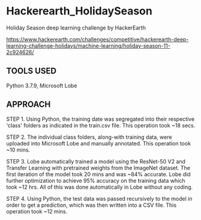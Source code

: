 # Hackerearth_HolidaySeason
Holiday Season deep learning challenge by HackerEarth

https://www.hackerearth.com/challenges/competitive/hackerearth-deep-learning-challenge-holidays/machine-learning/holiday-season-11-2c924626/

## TOOLS USED
Python 3.7.9, Microsoft Lobe


## APPROACH
STEP 1. Using Python, the training date was segregated into their respective 'class' folders as indicated in the train.csv file. This operation took ~18 secs.

STEP 2. The individual class folders, along-with training data, were uploaded into Microsoft Lobe and manually annotated. This operation took ~10 mins.

STEP 3. Lobe automatically trained a model using the ResNet-50 V2 and Transfer Learning with pretrained weights from the ImageNet dataset. The first iteration of the model took 20 mins and was ~84% accurate. Lobe did further optimization to achieve 95% accuracy on the training data which took ~12 hrs. All of this was done automatically in Lobe without any coding.

STEP 4. Using Python, the test data was passed recursively to the model in order to get a prediction, which was then written into  a CSV file. This operation took ~12 mins.
